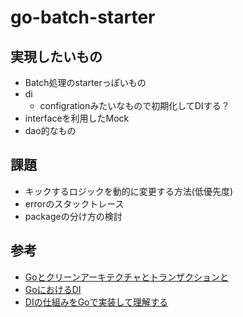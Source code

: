 # go-batch-starter

## 実現したいもの
* Batch処理のstarterっぽいもの
* di
  * configrationみたいなもので初期化してDIする？
* interfaceを利用したMock
* dao的なもの

## 課題
* キックするロジックを動的に変更する方法(低優先度)
* errorのスタックトレース
* packageの分け方の検討


## 参考

* [Goとクリーンアーキテクチャとトランザクションと](https://qiita.com/miya-masa/items/316256924a1f0d7374bb#%E3%81%AF%E3%81%98%E3%82%81%E3%81%AB)  
* [GoにおけるDI](http://inukirom.hatenablog.com/entry/di-in-go)  
* [DIの仕組みをGoで実装して理解する](https://qiita.com/yoshinori_hisakawa/items/a944115eb77ed9247794)  